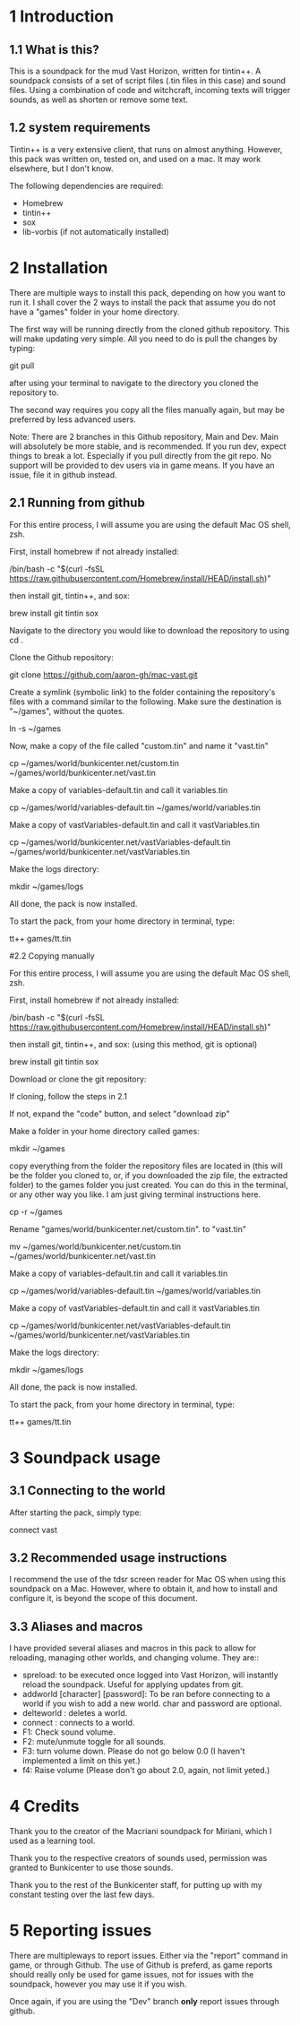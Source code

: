 # 1 Introduction

## 1.1 What is this?

This is a soundpack for the mud Vast Horizon, written for tintin++. A soundpack consists of a set of script files (.tin files in this case) and sound files. Using a combination of code and witchcraft, incoming texts will trigger sounds, as well as shorten or remove some text.

## 1.2 system requirements

Tintin++ is a very extensive client, that runs on almost anything. However, this pack was written on, tested on, and used on a mac. It may work elsewhere, but I don't know.

The following dependencies are required:

* Homebrew
* tintin++
* sox
* lib-vorbis (if not automatically installed)

# 2 Installation

There are multiple ways to install this pack, depending on how you want to run it. I shall cover the 2 ways to install the pack that assume you do not have a "games" folder in your home directory.

The first way will be running directly from the cloned github repository. This will make updating very simple. All you need to do is pull the changes by typing:

git pull

after using your terminal to navigate to the directory you cloned the repository to.

The second way requires you copy all the files manually again, but may be preferred by less advanced users.

Note: There are 2 branches in this Github repository, Main and Dev. Main will absolutely be more stable, and is recommended. If you run dev, expect things to break a lot. Especially if you pull directly from the git repo. No support will be provided to dev users via in game means. If you have an issue, file it in github instead.

## 2.1 Running from github

For this entire process, I will assume you are using the default Mac OS shell, zsh.

First, install homebrew if not already installed:

/bin/bash -c "$(curl -fsSL https://raw.githubusercontent.com/Homebrew/install/HEAD/install.sh)"

then install git, tintin++, and sox:

brew install git tintin sox

Navigate to the directory you would like to download the repository to using cd <path>.

Clone the Github repository:

git clone https://github.com/aaron-gh/mac-vast.git

Create a symlink (symbolic link) to the folder containing the repository's files with a command similar to the following. Make sure the destination is "~/games", without the quotes.

ln -s <repository-path> ~/games

Now, make a copy of the file called "custom.tin" and name it "vast.tin"

cp ~/games/world/bunkicenter.net/custom.tin ~/games/world/bunkicenter.net/vast.tin

Make a copy of variables-default.tin and call it variables.tin

cp ~/games/world/variables-default.tin ~/games/world/variables.tin

Make a copy of vastVariables-default.tin and call it vastVariables.tin

cp ~/games/world/bunkicenter.net/vastVariables-default.tin ~/games/world/bunkicenter.net/vastVariables.tin

Make the logs directory:

mkdir ~/games/logs

All done, the pack is now installed.

To start the pack, from your home directory in terminal, type:

tt++ games/tt.tin

#2.2 Copying manually

For this entire process, I will assume you are using the default Mac OS shell, zsh.

First, install homebrew if not already installed:

/bin/bash -c "$(curl -fsSL https://raw.githubusercontent.com/Homebrew/install/HEAD/install.sh)"

then install git, tintin++, and sox: (using this method, git is optional)

brew install git tintin sox

Download or clone the git repository:

If cloning, follow the steps in 2.1

If not, expand the "code" button, and select "download zip"

Make a folder in your home directory called games:

mkdir ~/games

copy everything from the folder the repository files are located in (this will be the folder you cloned to, or, if you downloaded the zip file, the extracted folder) to the games folder you just created. You can do this in the terminal, or any other way you like. I am just giving terminal instructions here.

cp -r <repository-path> ~/games

Rename "games/world/bunkicenter.net/custom.tin". to "vast.tin"

mv ~/games/world/bunkicenter.net/custom.tin ~/games/world/bunkicenter.net/vast.tin

Make a copy of variables-default.tin and call it variables.tin

cp ~/games/world/variables-default.tin ~/games/world/variables.tin

Make a copy of vastVariables-default.tin and call it vastVariables.tin

cp ~/games/world/bunkicenter.net/vastVariables-default.tin ~/games/world/bunkicenter.net/vastVariables.tin

Make the logs directory:

mkdir ~/games/logs

All done, the pack is now installed.

To start the pack, from your home directory in terminal, type:

tt++ games/tt.tin

# 3 Soundpack usage

## 3.1 Connecting to the world

After starting the pack, simply type:

connect vast

## 3.2 Recommended usage instructions

I recommend the use of the tdsr screen reader for Mac OS when using this soundpack on a Mac. However, where to obtain it, and how to install and configure it, is beyond the scope of this document.

## 3.3 Aliases and macros

I have provided several aliases and macros in this pack to allow for reloading, managing other worlds, and changing volume. They are::

* spreload: to be executed once logged into Vast Horizon, will instantly reload the soundpack. Useful for applying updates from git.
* addworld <host> <port> [character] [password]: To be ran before connecting to a world if you wish to add a new world. char and password are optional.
* delteworld <world>: deletes a world.
* connect <world>: connects to a world.
* F1: Check sound volume.
* F2: mute/unmute toggle for all sounds.
* F3: turn volume down. Please do not go below 0.0 (I haven't implemented a limit on this yet.)
* f4: Raise volume (Please don't go about 2.0, again, not limit yeted.)

# 4 Credits

Thank you to the creator of the Macriani soundpack for Miriani, which I used as a learning tool.

Thank you to the respective creators of sounds used, permission was granted to Bunkicenter to use those sounds.

Thank you to the rest of the Bunkicenter staff, for putting up with my constant testing over the last few days.


# 5 Reporting issues

There are multipleways to report issues. Either via the "report" command in game, or through Github. The use of Github is preferd, as game reports should really only be used for game issues, not for issues with the soundpack, however you may use it if you wish.

Once again, if you are using the "Dev" branch **only** report issues through github.
